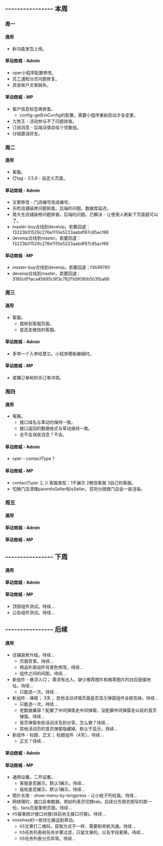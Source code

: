 ## ---------------- 本周

### 周一
#### 通用
* 新功能发包上线。
#### 草动商城 - Admin
* oper小程序配置修改。
* 员工通知分页问题修复。
* 资金账户文案缺失。
#### 草动商城 - MP
* 客户信息标签再排查。
  - config-getExtConfig的配置，需要小程序重新启动才会变更。
* 九牧王 - 活动参与不了问题排查。
* 订阅消息 - 后端没值会给个空数组。
* 分销邀请好友。

### 周二
#### 通用
* 客服。
* 打tag - 3.5.6 - 自定义页面。
#### 草动商城 - Admin
* 文案修改 - 门店编号改成编号。
* 乐町店铺装修问题排查。后端的问题。数据库延迟。
* 周大生店铺装修问题排查。后端的问题。已解决 - 让使用人刷新下页面就可以了。
* master-buy合线到develop。若要回退：13223b01529c276e1110e5223aabdf87c85acf66
* develop合线到master。若要回退：13223b01529c276e1110e5223aabdf87c85acf66
#### 草动商城 - MP
* master-buy合线到develop。若要回退：f3b99780
* develop合线到master。若要回退：3185c6f1aca45695c9f3c782f1d9090b503fba66

### 周三
#### 通用
* 客服。
  - 跳转到客服页面。
  - 是否走微信的客服。
#### 草动商城 - Admin
* 多带一个入参给慧兰。小程序模板编辑时。
#### 草动商城 - MP
* 直播订单和秒杀订单冲突。

### 周四
#### 通用
* 客服。
  - 接口域名与草动的保持一致。
  - 接口返回的数据格式与草动保持一致。
  - 会不会误收消息？不会。
#### 草动商城 - Admin
* oper - contactType？
#### 草动商城 - MP
* contactType: 2, // 客服类型：1不展示 2微信客服 3自己的客服。
* 切换门店清理parentIsSeller和isSeller。否则分销商门店会一直渲染。

### 周五
#### 通用
#### 草动商城 - Admin
#### 草动商城 - MP

## ---------------- 下周
#### 通用
#### 草动商城 - Admin
#### 草动商城 - MP
* 顶部组件测试。待续...
* 公告组件测试。待续...

## ---------------- 后续
#### 通用
* 店铺装修升级。待续...
  - 页面背景。待续...
  - 商品列表组件背景色修改。待续...
  - 组件之间的间距。待续...
* 新组件 - 悬浮入口； 需求有出入，缺少推荐图片和推荐图片的对应链接地址。待续...
  - 只能选一次。待续...
* 新组件 - 弹窗；  3天  ，其他活动详情页面是否显示弹窗组件全部去掉。待续...
  - 只能选一次。待续...
  - 老数据兼容？配置了中间弹窗走中间弹窗，没配置中间弹窗走以前的首页弹窗。待续...
  - 首页弹窗有些活动涉及到分享。怎么做？待续...
  - 其他活动页的首页弹窗隐藏掉。默认不显示。待续...
* 新组件 - 标题、正文；  标题组件（4天）。待续...
  - 正文？待续...
#### 草动商城 - Admin
#### 草动商城 - MP
* 通用设置。二开设置。
  - 客服是否展示。默认1展示。待续...
  - 版权是否展示。默认1展示。待续...
* 图片长按 - show-menu-by-longpress - 让小蚊子列给我。待续...
* 网络慢时，接口会串数据。例如列表页切换tab。后续分页用志刚写的那一份。fans页是案例页面。待续...
* h5报表统计接口对接(目前尚无接口可接)。待续...
* innisfree的一些优化搬运到草动。
  - h5文章打二维码，获取方式不一样，需要和宋帆沟通。待续...
  - h5任务列表和任务步骤过滤，只留文章的，以及字段更换。待续...
  - h5任务列表分页异常。待续...
